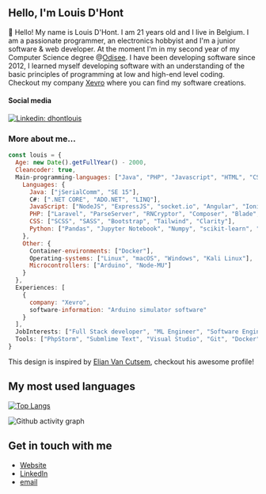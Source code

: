 <h2>Hello, I'm Louis D'Hont</h2>
<p>👋</span>&nbsp;Hello! My name is Louis D'Hont. I am 21 years old and I live in Belgium. I am a passionate programmer, an electronics hobbyist and I'm a junior software & web developer. At the moment I'm in my second year of my Computer Science degree @<a href="https://www.odisee.be/en" target="_blank">Odisee</a>. I have been developing software since 2012, I learned myself developing software with an understanding of the basic principles of programming at low and high-end level coding. Checkout my company <a href="https://www.xevro.be" target="_blank">Xevro</a> where you can find my software creations.

<h4>Social media</h4>

[![Linkedin: dhontlouis](https://img.shields.io/badge/-LouisDHont-blue?style=flat-square&logo=Linkedin&logoColor=white&link=https://www.linkedin.com/in/dhontlouis/)](https://www.linkedin.com/in/dhontlouis/)

<h3>More about me...</h3>

```javascript
const louis = {
  Age: new Date().getFullYear() - 2000,
  Cleancoder: true,
  Main-programming-languages: ["Java", "PHP", "Javascript", "HTML", "CSS"],
    Languages: {
      Java: ["jSerialComm", "SE 15"],
      C#: [".NET CORE", "ADO.NET", "LINQ"],
      JavaScript: ["NodeJS", "ExpressJS", "socket.io", "Angular", "Ionic 5", "React Native", "VueJS", "Parse"],
      PHP: ["Laravel", "ParseServer", "RNCryptor", "Composer", "Blade", "Twig"],
      CSS: ["SCSS", "SASS", "Bootstrap", "Tailwind", "Clarity"],
      Python: ["Pandas", "Jupyter Notebook", "Numpy", "scikit-learn", "Tensorflow"],
    },
    Other: {
      Container-environments: ["Docker"],
      Operating-systems: ["Linux", "macOS", "Windows", "Kali Linux"],
      Microcontrollers: ["Arduino", "Node-MU"]
    }
  },
  Experiences: [
    {
      company: "Xevro",
      software-information: "Arduino simulator software"
    }
  ],
  JobInterests: ["Full Stack developer", "ML Engineer", "Software Engineer"],
  Tools: ["PhpStorm", "Submlime Text", "Visual Studio", "Git", "Docker", "Jetbrains IDE", "Postman", "Netbeans"],
}
```

This design is inspired by <a href="https://github.com/ElianVanCutsem" target="_blank">Elian Van Cutsem</a>, checkout his awesome profile!

<h2>My most used languages</h2>

[![Top Langs](https://github-readme-stats.vercel.app/api/top-langs/?username=xevro&langs_count=12&layout=compact)](https://github.com/anuraghazra/github-readme-stats)

<!--<img width="340" src="http://xevro.be/assets/img/github/github-stats.png" alt="My most used languages">-->
![Github activity graph](https://activity-graph.herokuapp.com/graph?username=Xevro&theme=xcode)
## Get in touch with me

- [Website](<https://www.xevro.be>)
- [LinkedIn](<https://www.linkedin.com/in/dhontlouis/>)
- [email](<mailto:louis.dhont@xevro.be>)
